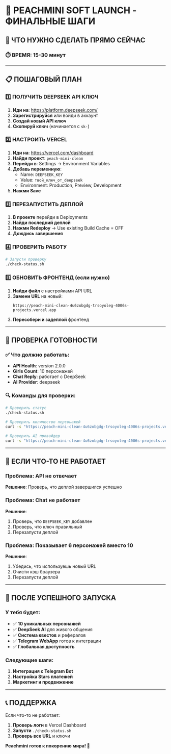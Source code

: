 # 🚀 PEACHMINI SOFT LAUNCH - ФИНАЛЬНЫЕ ШАГИ

## 🎯 ЧТО НУЖНО СДЕЛАТЬ ПРЯМО СЕЙЧАС

### ⏱️ ВРЕМЯ: 15-30 минут

---

## 📋 ПОШАГОВЫЙ ПЛАН

### 1️⃣ ПОЛУЧИТЬ DEEPSEEK API КЛЮЧ
1. **Иди на**: https://platform.deepseek.com/
2. **Зарегистрируйся** или войди в аккаунт
3. **Создай новый API ключ**
4. **Скопируй ключ** (начинается с `sk-`)

### 2️⃣ НАСТРОИТЬ VERCEL
1. **Иди на**: https://vercel.com/dashboard
2. **Найди проект**: `peach-mini-clean`
3. **Перейди в**: Settings → Environment Variables
4. **Добавь переменную**:
   - Name: `DEEPSEEK_KEY`
   - Value: `твой_ключ_от_deepseek`
   - Environment: Production, Preview, Development
5. **Нажми Save**

### 3️⃣ ПЕРЕЗАПУСТИТЬ ДЕПЛОЙ
1. **В проекте** перейди в Deployments
2. **Найди последний деплой**
3. **Нажми Redeploy** → Use existing Build Cache = OFF
4. **Дождись завершения**

### 4️⃣ ПРОВЕРИТЬ РАБОТУ
```bash
# Запусти проверку
./check-status.sh
```

### 5️⃣ ОБНОВИТЬ ФРОНТЕНД (если нужно)
1. **Найди файл** с настройками API URL
2. **Замени URL** на новый:
   ```
   https://peach-mini-clean-4u6zobgdg-trsoyoleg-4006s-projects.vercel.app
   ```
3. **Пересобери и задеплой** фронтенд

---

## 🧪 ПРОВЕРКА ГОТОВНОСТИ

### ✅ Что должно работать:
- **API Health**: version 2.0.0
- **Girls Count**: 10 персонажей
- **Chat Reply**: работает с DeepSeek
- **AI Provider**: deepseek

### 🔍 Команды для проверки:
```bash
# Проверить статус
./check-status.sh

# Проверить количество персонажей
curl -s "https://peach-mini-clean-4u6zobgdg-trsoyoleg-4006s-projects.vercel.app/api/girls" | jq '.data.girls | length'

# Проверить AI провайдер
curl -s "https://peach-mini-clean-4u6zobgdg-trsoyoleg-4006s-projects.vercel.app/api/health" | jq '.data.aiProvider'
```

---

## 🚨 ЕСЛИ ЧТО-ТО НЕ РАБОТАЕТ

### Проблема: API не отвечает
**Решение**: Проверь, что деплой завершился успешно

### Проблема: Chat не работает
**Решение**: 
1. Проверь, что `DEEPSEEK_KEY` добавлен
2. Проверь, что ключ правильный
3. Перезапусти деплой

### Проблема: Показывает 6 персонажей вместо 10
**Решение**: 
1. Убедись, что используешь новый URL
2. Очисти кэш браузера
3. Перезапусти деплой

---

## 🎉 ПОСЛЕ УСПЕШНОГО ЗАПУСКА

### У тебя будет:
- ✅ **10 уникальных персонажей**
- ✅ **DeepSeek AI** для живого общения
- ✅ **Система квестов** и рефералов
- ✅ **Telegram WebApp** готов к интеграции
- ✅ **Глобальная доступность**

### Следующие шаги:
1. **Интеграция с Telegram Bot**
2. **Настройка Stars платежей**
3. **Маркетинг и продвижение**

---

## 📞 ПОДДЕРЖКА

Если что-то не работает:
1. **Проверь логи** в Vercel Dashboard
2. **Запусти** `./check-status.sh`
3. **Проверь все URL** и ключи

**Peachmini готов к покорению мира! 🚀**
